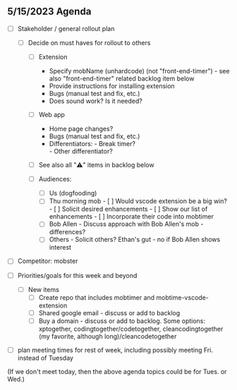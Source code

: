 ## 5/15/2023 Agenda

- [ ] Stakeholder / general rollout plan
  
  - [ ] Decide on must haves for rollout to others
    - [ ] Extension
      - Specify mobName (unhardcode) (not "front-end-timer") - see also "front-end-timer" related backlog item below
      - Provide instructions for installing extension
      - Bugs (manual test and fix, etc.)            
      - Does sound work? Is it needed?
    - [ ] Web app
      - Home page changes?
      - Bugs (manual test and fix, etc.)
      - Differentiators:
            - Break timer?  
            - Other differentiator?
    - [ ] See also all "⚠️" items in backlog below

    - [ ] Audiences:
      - [ ] Us (dogfooding)
      - [ ] Thu morning mob
            - [ ] Would vscode extension be a big win?
            - [ ] Solicit desired enhancements
            - [ ] Show our list of enhancements
            - [ ] Incorporate their code into mobtimer
      - [ ] Bob Allen
            - Discuss approach with Bob Allen's mob - differences?
      - [ ] Others
            - Solicit others?  Ethan's gut - no if Bob Allen shows interest

- [ ] Competitor: mobster
- [ ] Priorities/goals for this week and beyond
  - [ ] New items
    - [ ] Create repo that includes mobtimer and mobtime-vscode-extension
    - [ ] Shared google email - discuss or add to backlog
    - [ ] Buy a domain - discuss or add to backlog.  Some options: xptogether, codingtogether/codetogether, cleancodingtogether (my favorite, although long)/cleancodetogether

- [ ] plan meeting times for rest of week, including possibly meeting Fri. instead of Tuesday

(If we don't meet today, then the above agenda topics could be for Tues. or Wed.) 
